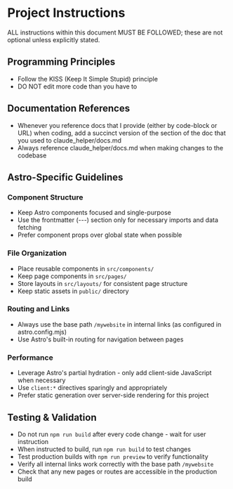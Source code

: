 # Project Instructions

ALL instructions within this document MUST BE FOLLOWED; these are not optional unless explicitly stated.

## Programming Principles

- Follow the KISS (Keep It Simple Stupid) principle
- DO NOT edit more code than you have to

## Documentation References

- Whenever you reference docs that I provide (either by code-block or URL) when coding, add a succinct version of the section of the doc that you used to claude_helper/docs.md
- Always reference claude_helper/docs.md when making changes to the codebase

## Astro-Specific Guidelines

### Component Structure
- Keep Astro components focused and single-purpose
- Use the frontmatter (---) section only for necessary imports and data fetching
- Prefer component props over global state when possible

### File Organization
- Place reusable components in `src/components/`
- Keep page components in `src/pages/`
- Store layouts in `src/layouts/` for consistent page structure
- Keep static assets in `public/` directory

### Routing and Links
- Always use the base path `/mywebsite` in internal links (as configured in astro.config.mjs)
- Use Astro's built-in routing for navigation between pages

### Performance
- Leverage Astro's partial hydration - only add client-side JavaScript when necessary
- Use `client:*` directives sparingly and appropriately
- Prefer static generation over server-side rendering for this project

## Testing & Validation

- Do not run `npm run build` after every code change - wait for user instruction
- When instructed to build, run `npm run build` to test changes
- Test production builds with `npm run preview` to verify functionality
- Verify all internal links work correctly with the base path `/mywebsite`
- Check that any new pages or routes are accessible in the production build